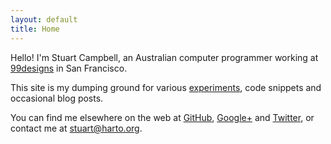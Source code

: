 ```yaml
---
layout: default
title: Home
---
```


Hello! I'm Stuart Campbell, an Australian computer programmer working at
[99designs][99d] in San Francisco.

This site is my dumping ground for various [experiments](/junk), code snippets
and occasional blog posts.

You can find me elsewhere on the web at [GitHub][gh], [Google+][g+] and
[Twitter][twitter], or contact me at [stuart@harto.org][email].

 [99d]: https://99designs.com/
 [gh]: https://github.com/harto
 [g+]: https://plus.google.com/108273519529459141386
 [twitter]: https://twitter.com/stuart_harto
 [email]: mailto:stuart@harto.org

 [mc]: http://soundcloud.com/midnight-caller
 [ww]: http://whitewoodsband.wordpress.com/
